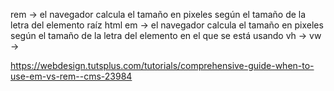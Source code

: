 rem -> el navegador calcula el tamaño en pixeles según el tamaño de la letra del elemento raíz html
em -> el navegador calcula el tamaño en pixeles según el tamaño de la letra del elemento en el que se está usando
vh ->
vw ->

https://webdesign.tutsplus.com/tutorials/comprehensive-guide-when-to-use-em-vs-rem--cms-23984